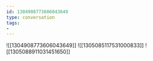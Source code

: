 ```yaml
---
id: 1304908773606043649
type: conversation
tags:
- 
---
```

![[1304908773606043649]]
![[1305085117531000833]]
![[1305088911031451650]]

